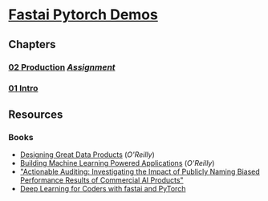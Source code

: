 # [Fastai Pytorch Demos](https://github.com/fastai/fastbook/blob/master)

## Chapters

### [02 Production](Chapter02-Production\\02_production.ipynb) [_Assignment_](Chapter02-Production\\NOTES.md)

### [01 Intro](Chapter01-Intro\\01_intro.ipynb)

## Resources

### Books

- [Designing Great Data Products](https://www.oreilly.com/radar/drivetrain-approach-data-products/) (_O'Reilly_)
- [Building Machine Learning Powered Applications](http://shop.oreilly.com/product/0636920215912.do) (_O'Reilly_)
- ["Actionable Auditing: Investigating the Impact of Publicly Naming Biased Performance Results of Commercial AI Products"](https://dl.acm.org/doi/10.1145/3306618.3314244)
- [Deep Learning for Coders with fastai and PyTorch](https://www.oreilly.com/library/view/deep-learning-for/9781492045519/)
